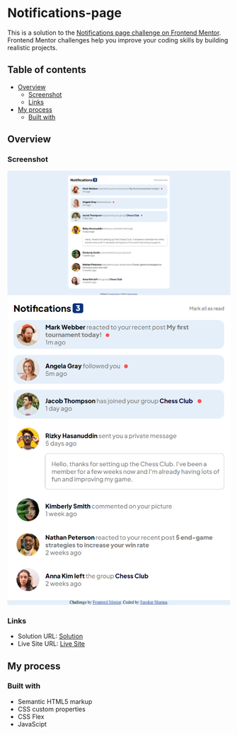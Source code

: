 # Notifications-page

This is a solution to the [Notifications page challenge on Frontend Mentor](https://www.frontendmentor.io/challenges/notifications-page-DqK5QAmKbC). Frontend Mentor challenges help you improve your coding skills by building realistic projects. 

## Table of contents

- [Overview](#overview)
  - [Screenshot](#screenshot)
  - [Links](#links)
- [My process](#my-process)
  - [Built with](#built-with)

## Overview

### Screenshot

![](images/desktop-preview.png)
![](images/mobile-preview.png)

### Links

- Solution URL: [Solution](https://www.frontendmentor.io/solutions/notifications-page-using-html-css-javascript-uFhLI2IYit)
- Live Site URL: [Live Site](https://sanskarsharma100.github.io/Notifications-page/)

## My process

### Built with

- Semantic HTML5 markup
- CSS custom properties
- CSS Flex
- JavaScipt
